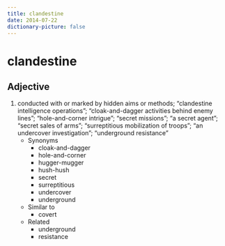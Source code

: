 ```yaml
---
title: clandestine
date: 2014-07-22
dictionary-picture: false
---
```


# clandestine


## Adjective

1. conducted with or marked by hidden aims or methods; “clandestine intelligence operations”; “cloak-and-dagger activities behind enemy lines”; “hole-and-corner intrigue”; “secret missions”; “a secret agent”; “secret sales of arms”; “surreptitious mobilization of troops”; “an undercover investigation”; “underground resistance”
	- Synonyms
		- cloak-and-dagger
		- hole-and-corner
		- hugger-mugger
		- hush-hush
		- secret
		- surreptitious
		- undercover
		- underground
	- Similar to
		- covert
	- Related
		- underground
		- resistance
